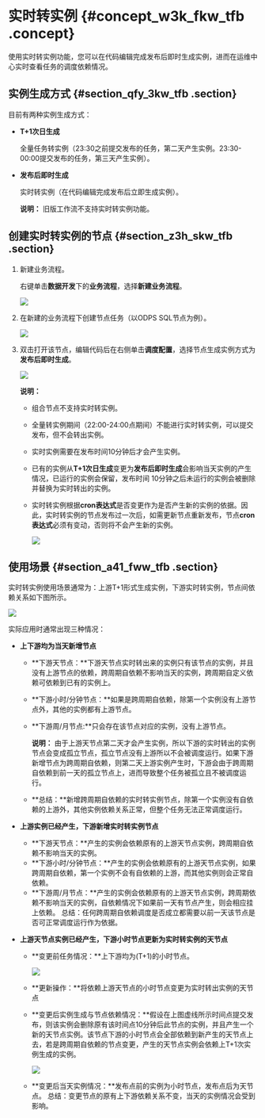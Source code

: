 # 实时转实例 {#concept_w3k_fkw_tfb .concept}

使用实时转实例功能，您可以在代码编辑完成发布后即时生成实例，进而在运维中心实时查看任务的调度依赖情况。

## 实例生成方式 {#section_qfy_3kw_tfb .section}

目前有两种实例生成方式：

-   **T+1次日生成**

    全量任务转实例（23:30之前提交发布的任务，第二天产生实例。23:30-00:00提交发布的任务，第三天产生实例）。

-   **发布后即时生成**

    实时转实例（在代码编辑完成发布后立即生成实例）。

    **说明：** 旧版工作流不支持实时转实例功能。


## 创建实时转实例的节点 {#section_z3h_skw_tfb .section}

1.  新建业务流程。

    右键单击**数据开发**下的**业务流程**，选择**新建业务流程**。

    ![](http://static-aliyun-doc.oss-cn-hangzhou.aliyuncs.com/assets/img/62003/155169062831405_zh-CN.png)

2.  在新建的业务流程下创建节点任务（以ODPS SQL节点为例）。

    ![](http://static-aliyun-doc.oss-cn-hangzhou.aliyuncs.com/assets/img/62003/155169062831406_zh-CN.png)

3.  双击打开该节点，编辑代码后在右侧单击**调度配置**，选择节点生成实例方式为**发布后即时生成**。

    ![](http://static-aliyun-doc.oss-cn-hangzhou.aliyuncs.com/assets/img/62003/155169062831416_zh-CN.png)

    **说明：** 

    -   组合节点不支持实时转实例。
    -   全量转实例期间（22:00-24:00点期间）不能进行实时转实例，可以提交发布，但不会转出实例。
    -   实时实例需要在发布时间10分钟后才会产生实例。
    -   已有的实例从**T+1次日生成**变更为**发布后即时生成**会影响当天实例的产生情况，已运行的实例会保留，发布时间 10分钟之后未运行的实例会被删除并替换为实时转出的实例。
    -   实时转实例根据**cron表达式**是否变更作为是否产生新的实例的依据。因此，实时转实例的节点发布过一次后，如需更新节点重新发布，节点**cron表达式**必须有变动，否则将不会产生新的实例。

        ![](http://static-aliyun-doc.oss-cn-hangzhou.aliyuncs.com/assets/img/62003/155169062931427_zh-CN.png)


## 使用场景 {#section_a41_fww_tfb .section}

实时转实例使用场景通常为：上游T+1形式生成实例，下游实时转实例，节点间依赖关系如下图所示。

![](http://static-aliyun-doc.oss-cn-hangzhou.aliyuncs.com/assets/img/62003/155169062931417_zh-CN.png)

实际应用时通常出现三种情况：

-   **上下游均为当天新增节点**
    -   **下游天节点：**下游天节点实时转出来的实例只有该节点的实例，并且没有上游节点的依赖，跨周期自依赖不影响当天的实例，跨周期自定义依赖可依赖到已有的实例上。
    -   **下游小时/分钟节点：**如果是跨周期自依赖，除第一个实例没有上游节点外，其他的实例都有上游节点。
    -   **下游周/月节点:**只会存在该节点对应的实例，没有上游节点。

        **说明：** 由于上游天节点第二天才会产生实例，所以下游的实时转出的实例节点会变成孤立节点，孤立节点没有上游所以不会被调度运行。如果下游新增节点为跨周期自依赖，则第二天上游实例产生时，下游会由于跨周期自依赖到前一天的孤立节点上，进而导致整个任务被孤立且不被调度运行。

    -   **总结：**新增跨周期自依赖的实时转实例节点，除第一个实例没有自依赖的上游外，其他实例依赖关系正常，但整个任务无法正常调度运行。
-   **上游实例已经产生，下游新增实时转实例节点**

    -   **下游天节点：**产生的实例会依赖原有的上游天节点实例，跨周期自依赖不影响当天的实例。
    -   **下游小时/分钟节点：**产生的实例会依赖原有的上游天节点实例，如果跨周期自依赖，第一个实例不会有自依赖的上游，而其他实例则会正常自依赖。
    -   **下游周/月节点：**产生的实例会依赖原有的上游天节点实例，跨周期依赖不影响当天的实例，自依赖情况下如果前一天有节点产生，则会相应挂上依赖。
    总结：任何跨周期自依赖调度是否成立都需要以前一天该节点是否可正常调度运行作为依据。

-   **上游天节点实例已经产生，下游小时节点更新为实时转实例的天节点**

    -   **变更前任务情况：**上下游均为\(T+1\)的小时节点。

        ![](http://static-aliyun-doc.oss-cn-hangzhou.aliyuncs.com/assets/img/62003/155169062931422_zh-CN.png)

    -   **更新操作：**将依赖上游天节点的小时节点变更为实时转出实例的天节点
    -   **变更后实例生成与节点依赖情况：**假设在上图虚线所示时间点提交发布，则该实例会删除原有该时间点10分钟后此节点的实例，并且产生一个新的天节点实例。该节点下游的小时节点会全部依赖到新产生的天节点上去，若是跨周期自依赖的节点变更，产生的天节点实例会依赖上T+1次实例生成的实例。

        ![](http://static-aliyun-doc.oss-cn-hangzhou.aliyuncs.com/assets/img/62003/155169062931425_zh-CN.png)

    -   **变更后当天实例情况：**发布点前的实例为小时节点，发布点后为天节点。
    总结：变更节点的原有上下游依赖关系不变，当天的实例情况会受到影响。


